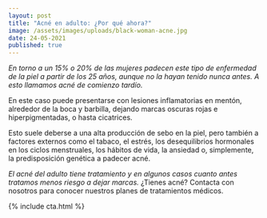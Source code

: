 ```yaml
---
layout: post
title: "Acné en adulto: ¿Por qué ahora?"
image: /assets/images/uploads/black-woman-acne.jpg
date: 24-05-2021
published: true
---
```


_En torno a un 15% o 20% de las mujeres padecen este tipo de enfermedad de la
piel a partir de los 25 años, aunque no la hayan tenido nunca antes. A esto
llamamos acné de comienzo tardío._

En este caso puede presentarse con lesiones inflamatorias en mentón, alrededor
de la boca y barbilla, dejando marcas oscuras rojas e hiperpigmentadas, o hasta
cicatrices.

Esto suele deberse a una alta producción de sebo en la piel, pero también a
factores externos como el tabaco, el estrés, los desequilibrios hormonales en
los ciclos menstruales, los hábitos de vida, la ansiedad o, simplemente, la
predisposición genética a padecer acné.

_El acné del adulto tiene tratamiento y en algunos casos cuanto antes tratamos
menos riesgo a dejar marcas._ ¿Tienes acné? Contacta con nosotros para conocer
nuestros planes de tratamientos médicos.

{% include cta.html %}
